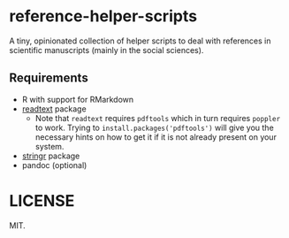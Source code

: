 # reference-helper-scripts

A tiny, opinionated collection of helper scripts to deal with references in scientific manuscripts (mainly in the social sciences).

## Requirements

- R with support for RMarkdown
- [readtext](https://rdocumentation.org/packages/readtext/versions/0.80) package
  - Note that `readtext` requires `pdftools` which in turn requires `poppler` to work. Trying to `install.packages('pdftools')` will give you the necessary hints on how to get it if it is not already present on your system.
- [stringr](https://cran.r-project.org/web/packages/stringr/index.html) package
- pandoc (optional)

# LICENSE

MIT.